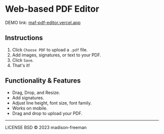 # Web-based PDF Editor 

DEMO link:
[maf-pdf-editor.vercel.app](https://maf-pdf-editor.vercel.app)

## Instructions

1. Click `Choose PDF` to upload a `.pdf` file.
2. Add images, signatures, or text to your PDF.
3. Click `Save`.
4. That's it!

## Functionality & Features

- Drag, Drop, and Resize.
- Add signatures.
- Adjust line height, font size, font family.
- Works on mobile.
- Drag and drop to upload your PDF.

---

LICENSE BSD © 2023 madison-freeman
